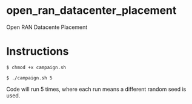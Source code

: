 # open_ran_datacenter_placement
Open RAN Datacente Placement


# Instructions

```
$ chmod +x campaign.sh

$ ./campaign.sh 5

```

Code will run 5 times, where each run means a different random seed is used.
